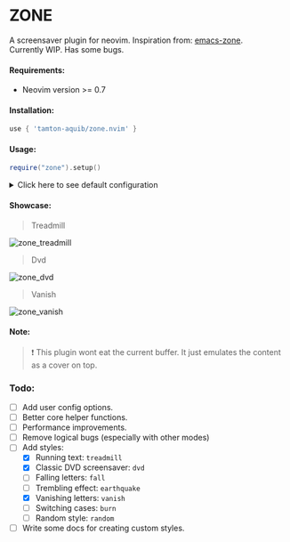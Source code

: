 # ZONE
A screensaver plugin for neovim. Inspiration from: [emacs-zone](https://www.emacswiki.org/emacs/ZoneMode).<br/>
Currently WIP. Has some bugs.

#### Requirements:
- Neovim version >= 0.7

#### Installation:
```lua
use { 'tamton-aquib/zone.nvim' }
```

#### Usage:
```lua
require("zone").setup()
```
<details>
<summary> Click here to see default configuration </summary>

```lua
require('zone').setup {
    style = "treadmill",
    after = 10,          -- Idle timeout
    -- More options to come later

    treadmill = {
        direction = "left",
        -- Opts for Treadmill style
    },
    dvd = {
        -- Opts for Dvd style
    },
    -- etc
}
```
</details>

#### Showcase:

> Treadmill

![zone_treadmill](https://user-images.githubusercontent.com/77913442/166483843-970fb4b3-51cd-499c-9f39-da67d940eeb1.gif)

> Dvd

![zone_dvd](https://user-images.githubusercontent.com/77913442/166483923-94488f6a-5a11-4d01-8ff2-a9b2df929964.gif)

> Vanish

![zone_vanish](https://user-images.githubusercontent.com/77913442/166484010-62037c22-983e-473d-b66c-d5ccf563102f.gif)

#### Note:
> ❗ This plugin wont eat the current buffer. It just emulates the content as a cover on top.

### Todo:
- [ ] Add user config options.
- [ ] Better core helper functions.
- [ ] Performance improvements.
- [ ] Remove logical bugs (especially with other modes)
- [ ] Add styles:
    - [x] Running text: `treadmill`
    - [x] Classic DVD screensaver: `dvd`
    - [ ] Falling letters: `fall`
    - [ ] Trembling effect: `earthquake`
    - [x] Vanishing letters: `vanish`
    - [ ] Switching cases: `burn`
    - [ ] Random style: `random`
- [ ] Write some docs for creating custom styles.
